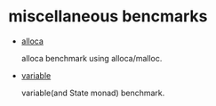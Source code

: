 miscellaneous bencmarks
===

* [alloca](https://rawgit.com/philopon/misc-benchmarks/master/allocate.html)

    alloca benchmark using alloca/malloc. 

* [variable](https://rawgit.com/philopon/misc-benchmarks/master/variable.html)

    variable(and State monad) benchmark.
